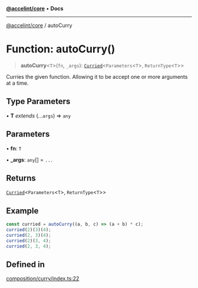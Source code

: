 [**@accelint/core**](../README.md) • **Docs**

***

[@accelint/core](../README.md) / autoCurry

# Function: autoCurry()

> **autoCurry**\<`T`\>(`fn`, `_args`): [`Curried`](../type-aliases/Curried.md)\<`Parameters`\<`T`\>, `ReturnType`\<`T`\>\>

Curries the given function. Allowing it to be accept one or more arguments at a time.

## Type Parameters

• **T** *extends* (...`args`) => `any`

## Parameters

• **fn**: `T`

• **\_args**: `any`[] = `...`

## Returns

[`Curried`](../type-aliases/Curried.md)\<`Parameters`\<`T`\>, `ReturnType`\<`T`\>\>

## Example

```ts
const curried = autoCurry((a, b, c) => (a + b) * c);
curried(2)(3)(4);
curried(2, 3)(4);
curried(2)(3, 4);
curried(2, 3, 4);
```

## Defined in

[composition/curry/index.ts:22](https://github.com/gohypergiant/standard-toolkit/blob/87ae5060c82d212b75a10cafb0030b08916e90f1/packages/core/src/composition/curry/index.ts#L22)
